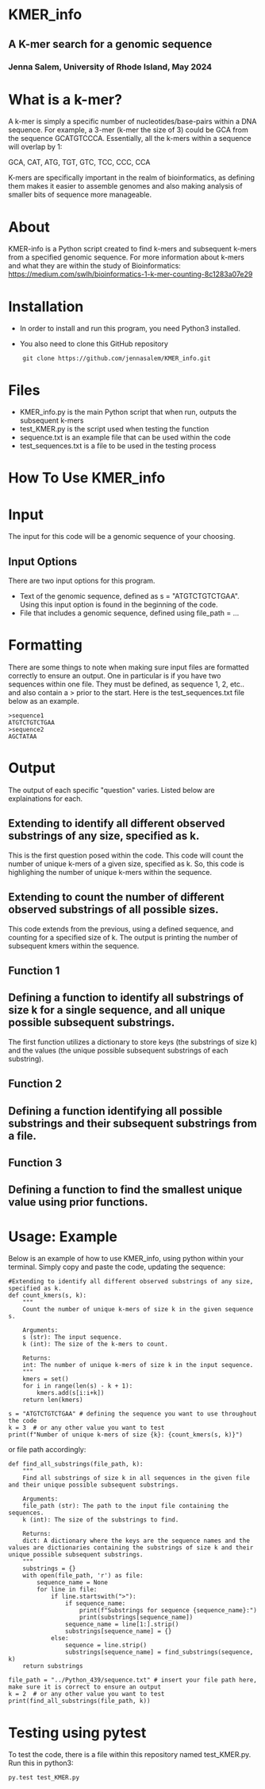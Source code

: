 # KMER_info
## A K-mer search for a genomic sequence
### Jenna Salem, University of Rhode Island, May 2024

# What is a k-mer?
A k-mer is simply a specific number of nucleotides/base-pairs within a DNA sequence. For example, a 3-mer (k-mer the size of 3) could be GCA from the sequence GCATGTCCCA. Essentially, all the k-mers within a sequence will overlap by 1:

GCA, CAT, ATG, TGT, GTC, TCC, CCC, CCA

K-mers are specifically important in the realm of bioinformatics, as defining them makes it easier to assemble genomes and also making analysis of smaller bits of sequence more manageable.

# About
KMER-info is a Python script created to find k-mers and subsequent k-mers from a specified genomic sequence. 
For more information about k-mers and what they are within the study of Bioinformatics:
  https://medium.com/swlh/bioinformatics-1-k-mer-counting-8c1283a07e29

# Installation
- In order to install and run this program, you need Python3 installed. 

- You also need to clone this GitHub repository
```
    git clone https://github.com/jennasalem/KMER_info.git
```

# Files
- KMER_info.py is the main Python script that when run, outputs the subsequent k-mers
- test_KMER.py is the script used when testing the function
- sequence.txt is an example file that can be used within the code
- test_sequences.txt is a file to be used in the testing process

# How To Use KMER_info

# Input
The input for this code will be a genomic sequence of your choosing.
## Input Options
There are two input options for this program.
- Text of the genomic sequence, defined as s = "ATGTCTGTCTGAA". Using this input option is found in the beginning of the code.
- File that includes a genomic sequence, defined using file_path = ...

# Formatting
There are some things to note when making sure input files are formatted correctly to ensure an output. One in particular is if you have two sequences within one file. They must be defined, as sequence 1, 2, etc.. and also contain a > prior to the start. Here is the test_sequences.txt file below as an example.
```
>sequence1
ATGTCTGTCTGAA
>sequence2
AGCTATAA
```

# Output
The output of each specific "question" varies. Listed below are explainations for each.

## Extending to identify all different observed substrings of any size, specified as k.
This is the first question posed within the code. This code will count the number of unique k-mers of a given size, specified as k. So, this code is highlighing the number of unique k-mers within the sequence. 
## Extending to count the number of different observed substrings of all possible sizes.
This code extends from the previous, using a defined sequence, and counting for a specified size of k. The output is printing the number of subsequent kmers within the sequence.
## Function 1
## Defining a function to identify all substrings of size k for a single sequence, and all unique possible subsequent substrings.
The first function utilizes a dictionary to store keys (the substrings of size k) and the values (the unique possible subsequent substrings of each substring). 
## Function 2
## Defining a function identifying all possible substrings and their subsequent substrings from a file.

## Function 3
## Defining a function to find the smallest unique value using prior functions.

# Usage: Example
Below is an example of how to use KMER_info, using python within your terminal.
Simply copy and paste the code, updating the sequence:

```
#Extending to identify all different observed substrings of any size, specified as k.
def count_kmers(s, k):
    """
    Count the number of unique k-mers of size k in the given sequence s.

    Arguments:
    s (str): The input sequence.
    k (int): The size of the k-mers to count.

    Returns:
    int: The number of unique k-mers of size k in the input sequence.
    """
    kmers = set()
    for i in range(len(s) - k + 1):
        kmers.add(s[i:i+k])
    return len(kmers)

s = "ATGTCTGTCTGAA" # defining the sequence you want to use throughout the code
k = 3  # or any other value you want to test
print(f"Number of unique k-mers of size {k}: {count_kmers(s, k)}")
```

or file path accordingly:

```
def find_all_substrings(file_path, k):
    """
    Find all substrings of size k in all sequences in the given file and their unique possible subsequent substrings.

    Arguments:
    file_path (str): The path to the input file containing the sequences.
    k (int): The size of the substrings to find.

    Returns:
    dict: A dictionary where the keys are the sequence names and the values are dictionaries containing the substrings of size k and their unique possible subsequent substrings.
    """
    substrings = {}
    with open(file_path, 'r') as file:
        sequence_name = None
        for line in file:
            if line.startswith(">"):
                if sequence_name:
                    print(f"Substrings for sequence {sequence_name}:")
                    print(substrings[sequence_name])
                sequence_name = line[1:].strip()
                substrings[sequence_name] = {}
            else:
                sequence = line.strip()
                substrings[sequence_name] = find_substrings(sequence, k)
    return substrings

file_path = "../Python_439/sequence.txt" # insert your file path here, make sure it is correct to ensure an output
k = 2  # or any other value you want to test
print(find_all_substrings(file_path, k))
```

# Testing using pytest
To test the code, there is a file within this repository named test_KMER.py.
Run this in python3:
```
py.test test_KMER.py
```
